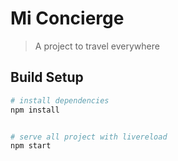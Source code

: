 # Mi Concierge

> A project to travel everywhere

## Build Setup

``` bash
# install dependencies
npm install


# serve all project with livereload
npm start

